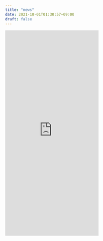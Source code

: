 ```yaml
---
title: "news"
date: 2021-10-01T01:30:57+09:00
draft: false
---
```


<div class="h-5/6">
    <iframe class="w-4/6 m-auto" height=660 src="https://www.instagram.com/p/CRnYKlirccT/embed" frameborder="0">
    </iframe>
</div>
